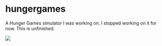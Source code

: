 # hungergames
A Hunger Games simulator I was working on. I stopped working on it for now. This is unfinished.


![](https://imgur.com/dkq3evo)

